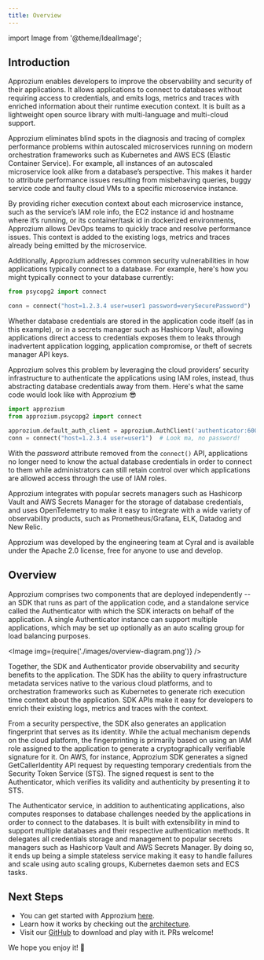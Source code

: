 ```yaml
---
title: Overview
---
```


import Image from '@theme/IdealImage';

## Introduction
Approzium enables developers to improve the observability and security of their applications. It allows applications to connect to databases without requiring access to credentials, and emits logs, metrics and traces with enriched information about their runtime execution context. It is built as a lightweight open source library with multi-language and multi-cloud support. 

Approzium eliminates blind spots in the diagnosis and tracing of complex performance problems within autoscaled microservices running on modern orchestration frameworks such as Kubernetes and AWS ECS (Elastic Container Service). For example, all instances of an autoscaled microservice look alike from a database’s perspective. This makes it harder to attribute performance issues resulting from misbehaving queries, buggy service code and faulty cloud VMs to a specific microservice instance.

By providing richer execution context about each microservice instance, such as the service’s IAM role info, the EC2 instance id and hostname where it’s running, or its container/task id in dockerized environments, Approzium allows DevOps teams to quickly trace and resolve performance issues. This context is added to the existing logs, metrics and traces already being emitted by the microservice.

Additionally, Approzium addresses common security vulnerabilities in how applications typically connect to a database. For example, here's how you might typically connect to your database currently:

```python
from psycopg2 import connect

conn = connect("host=1.2.3.4 user=user1 password=verySecurePassword")
```

Whether database credentials are stored in the application code itself (as in this example), or in a secrets manager such as Hashicorp Vault, allowing applications direct access to credentials exposes them to leaks through inadvertent application logging, application compromise, or theft of secrets manager API keys.

Approzium solves this problem by leveraging the cloud providers’ security infrastructure to authenticate the applications using IAM roles, instead, thus abstracting database credentials away from them. Here's what the same code would look like with Approzium 😎

```python
import approzium
from approzium.psycopg2 import connect

approzium.default_auth_client = approzium.AuthClient('authenticator:6001')
conn = connect("host=1.2.3.4 user=user1")  # Look ma, no password!
```

With the _password_ attribute removed from the `connect()` API, applications no longer need to know the actual database credentials in order to connect to them while administrators can still retain control over which applications are allowed access through the use of IAM roles.

Approzium integrates with popular secrets managers such as Hashicorp Vault and AWS Secrets Manager for the storage of database credentials, and uses OpenTelemetry to make it easy to integrate with a wide variety of observability products, such as Prometheus/Grafana, ELK, Datadog and New Relic.

Approzium was developed by the engineering team at Cyral and is available under the Apache 2.0 license, free for anyone to use and develop.

## Overview 
Approzium comprises two components that are deployed independently -- an SDK that runs as part of the application code, and a standalone service called the Authenticator with which the SDK interacts on behalf of the application. A single Authenticator instance can support multiple applications, which may be set up optionally as an auto scaling group for load balancing purposes.

<Image img={require('./images/overview-diagram.png')} />

Together, the SDK and Authenticator provide observability and security benefits to the application. The SDK has the ability to query infrastructure metadata services native to the various cloud platforms, and to orchestration frameworks such as Kubernetes to generate rich execution time context about the application. SDK APIs make it easy for developers to enrich their existing logs, metrics and traces with the context.

From a security perspective, the SDK also generates an application fingerprint that serves as its identity. While the actual mechanism depends on the cloud platform, the fingerprinting is primarily based on using an IAM role assigned to the application to generate a cryptographically verifiable signature for it. On AWS, for instance, Approzium SDK generates a signed GetCallerIdentity API request by requesting temporary credentials from the Security Token Service (STS). The signed request is sent to the Authenticator, which verifies its validity and authenticity by presenting it to STS.

The Authenticator service, in addition to authenticating applications, also computes responses to database challenges needed by the applications in order to connect to the databases. It is built with extensibility in mind to support multiple databases and their respective authentication methods. It delegates all credentials storage and management to popular secrets managers such as Hashicorp Vault and AWS Secrets Manager. By doing so, it ends up being a simple stateless service making it easy to handle failures and scale using auto scaling groups, Kubernetes daemon sets and ECS tasks.

## Next Steps
- You can get started with Approzium [here](quickstart).
- Learn how it works by checking out the [architecture](architecture).
- Visit our [GitHub](https://github.com/cyralinc/approzium) to download and play with it. PRs welcome!

We hope you enjoy it! 🤗

